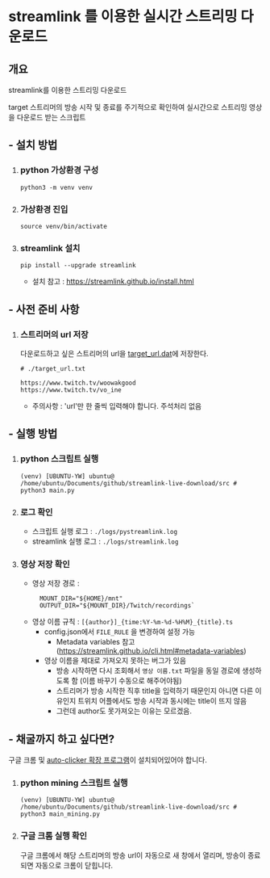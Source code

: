 # streamlink 를 이용한 실시간 스트리밍 다운로드

## 개요

streamlink를 이용한 스트리밍 다운로드

target 스트리머의 방송 시작 및 종료를 주기적으로 확인하여 실시간으로 스트리밍 영상을 다운로드 받는 스크립트

## - 설치 방법

1.  ### python 가상환경 구성

        python3 -m venv venv

2.  ### 가상환경 진입

        source venv/bin/activate

3.  ### streamlink 설치

        pip install --upgrade streamlink

    - 설치 참고 : https://streamlink.github.io/install.html

## - 사전 준비 사항

1. ### 스트리머의 url 저장

   다운로드하고 싶은 스트리머의 url을 [target_url.dat](./target_url.txt)에 저장한다.

   ```
   # ./target_url.txt

   https://www.twitch.tv/woowakgood
   https://www.twitch.tv/vo_ine
   ```

   - 주의사항 : 'url'만 한 줄씩 입력해야 합니다. 주석처리 없음

## - 실행 방법

1.  ### python 스크립트 실행

        (venv) [UBUNTU-YW] ubuntu@ /home/ubuntu/Documents/github/streamlink-live-download/src # python3 main.py

2.  ### 로그 확인

    - 스크립트 실행 로그 : `./logs/pystreamlink.log`
    - streamlink 실행 로그 : `./logs/streamlink.log`

3.  ### 영상 저장 확인
    - 영상 저장 경로 :
      ```
        MOUNT_DIR="${HOME}/mnt"
        OUTPUT_DIR="${MOUNT_DIR}/Twitch/recordings`
      ```
    - 영상 이름 규칙 : `[{author}]_{time:%Y-%m-%d-%H%M}_{title}.ts`
      - config.json에서 `FILE_RULE` 을 변경하여 설정 가능
        - Metadata variables 참고 (https://streamlink.github.io/cli.html#metadata-variables)
      - 영상 이름을 제대로 가져오지 못하는 버그가 있음
        - 방송 시작하면 다시 조회해서 `영상 이름.txt` 파일을 동일 경로에 생성하도록 함 (이름 바꾸기 수동으로 해주어야됨)
        - 스트리머가 방송 시작한 직후 title을 입력하기 때문인지 아니면 다른 이유인지 트위치 어플에서도 방송 시작과 동시에는 title이 뜨지 않음
        - 그런데 author도 못가져오는 이유는 모르겠음.

## - 채굴까지 하고 싶다면?

구글 크롬 및 [auto-clicker 확장 프로그램](https://chrome.google.com/webstore/detail/twitch-channel-points-aut/jdpblpklojajpopllbckephjndibljbc)이 설치되어있어야 합니다.

1.  ### python mining 스크립트 실행

        (venv) [UBUNTU-YW] ubuntu@ /home/ubuntu/Documents/github/streamlink-live-download/src # python3 main_mining.py

2.  ### 구글 크롬 실행 확인
        
    구글 크롬에서 해당 스트리머의 방송 url이 자동으로 새 창에서 열리며, 방송이 종료되면 자동으로 크롬이 닫힙니다.